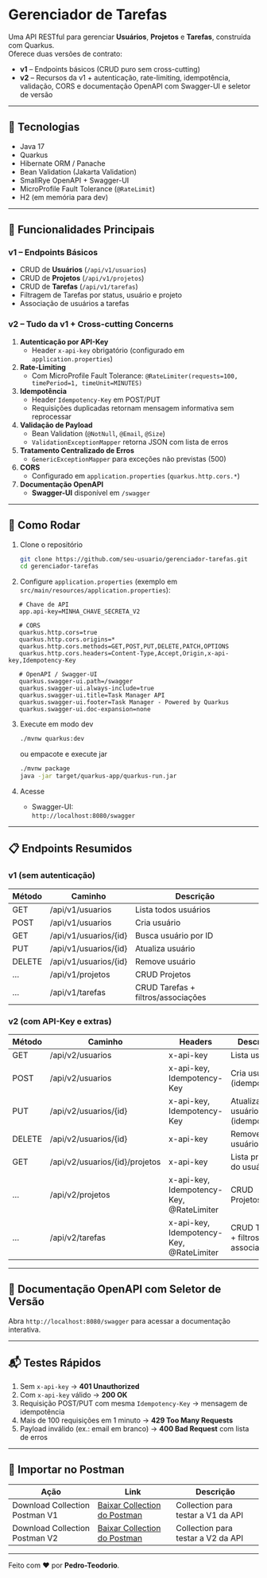 # Gerenciador de Tarefas

Uma API RESTful para gerenciar **Usuários**, **Projetos** e **Tarefas**, construída com Quarkus.  
Oferece duas versões de contrato:

- **v1** – Endpoints básicos (CRUD puro sem cross-cutting)
- **v2** – Recursos da v1 + autenticação, rate-limiting, idempotência, validação, CORS e documentação OpenAPI com Swagger-UI e seletor de versão

---

## 🔧 Tecnologias

- Java 17
- Quarkus
- Hibernate ORM / Panache
- Bean Validation (Jakarta Validation)
- SmallRye OpenAPI + Swagger-UI
- MicroProfile Fault Tolerance (`@RateLimit`)
- H2 (em memória para dev)

---

## 🚀 Funcionalidades Principais

### v1 – Endpoints Básicos

- CRUD de **Usuários**  (`/api/v1/usuarios`)
- CRUD de **Projetos**  (`/api/v1/projetos`)
- CRUD de **Tarefas**   (`/api/v1/tarefas`)
- Filtragem de Tarefas por status, usuário e projeto
- Associação de usuários a tarefas

### v2 – Tudo da v1 + Cross-cutting Concerns

1. **Autenticação por API-Key**
    - Header `x-api-key` obrigatório (configurado em `application.properties`)
2. **Rate-Limiting**
    - Com MicroProfile Fault Tolerance: `@RateLimiter(requests=100, timePeriod=1, timeUnit=MINUTES)`
3. **Idempotência**
    - Header `Idempotency-Key` em POST/PUT
    - Requisições duplicadas retornam mensagem informativa sem reprocessar
4. **Validação de Payload**
    - Bean Validation (`@NotNull`, `@Email`, `@Size`)
    - `ValidationExceptionMapper` retorna JSON com lista de erros
5. **Tratamento Centralizado de Erros**
    - `GenericExceptionMapper` para exceções não previstas (500)
6. **CORS**
    - Configurado em `application.properties` (`quarkus.http.cors.*`)
7. **Documentação OpenAPI**
    - **Swagger-UI** disponível em `/swagger`
    

---

## 🏁 Como Rodar

1. Clone o repositório
   ```bash
   git clone https://github.com/seu-usuario/gerenciador-tarefas.git
   cd gerenciador-tarefas
   ```

2. Configure `application.properties` (exemplo em `src/main/resources/application.properties`):

```properties
   # Chave de API
   app.api-key=MINHA_CHAVE_SECRETA_V2
   
   # CORS
   quarkus.http.cors=true
   quarkus.http.cors.origins=*
   quarkus.http.cors.methods=GET,POST,PUT,DELETE,PATCH,OPTIONS
   quarkus.http.cors.headers=Content-Type,Accept,Origin,x-api-key,Idempotency-Key
   
   # OpenAPI / Swagger-UI
   quarkus.swagger-ui.path=/swagger
   quarkus.swagger-ui.always-include=true
   quarkus.swagger-ui.title=Task Manager API
   quarkus.swagger-ui.footer=Task Manager - Powered by Quarkus
   quarkus.swagger-ui.doc-expansion=none
```

3. Execute em modo dev
   ```bash
   ./mvnw quarkus:dev
   ```
   ou empacote e execute jar
   ```bash
   ./mvnw package
   java -jar target/quarkus-app/quarkus-run.jar
   ```

4. Acesse
    - Swagger-UI:  
      `http://localhost:8080/swagger`

---

## 📋 Endpoints Resumidos

### v1 (sem autenticação)

| Método | Caminho               | Descrição                          |
|--------|-----------------------|------------------------------------|
| GET    | /api/v1/usuarios      | Lista todos usuários               |
| POST   | /api/v1/usuarios      | Cria usuário                       |
| GET    | /api/v1/usuarios/{id} | Busca usuário por ID               |
| PUT    | /api/v1/usuarios/{id} | Atualiza usuário                   |
| DELETE | /api/v1/usuarios/{id} | Remove usuário                     |
| …      | /api/v1/projetos      | CRUD Projetos                      |
| …      | /api/v1/tarefas       | CRUD Tarefas + filtros/associações |

### v2 (com API-Key e extras)

| Método | Caminho                      | Headers                             | Descrição                               |
| ------ | ---------------------------- | ----------------------------------- | --------------------------------------- |
| GET    | /api/v2/usuarios             | x-api-key                           | Lista usuários                          |
| POST   | /api/v2/usuarios             | x-api-key, Idempotency-Key          | Cria usuário (idempotente)             |
| PUT    | /api/v2/usuarios/{id}        | x-api-key, Idempotency-Key          | Atualiza usuário (idempotente)         |
| DELETE | /api/v2/usuarios/{id}        | x-api-key                           | Remove usuário                          |
| GET    | /api/v2/usuarios/{id}/projetos | x-api-key                         | Lista projetos do usuário               |
| …      | /api/v2/projetos             | x-api-key, Idempotency-Key, @RateLimiter | CRUD Projetos                        |
| …      | /api/v2/tarefas              | x-api-key, Idempotency-Key, @RateLimiter | CRUD Tarefas + filtros + associação  |

---

## 📑 Documentação OpenAPI com Seletor de Versão

Abra `http://localhost:8080/swagger` para acessar a documentação interativa.

---

## 📬 Testes Rápidos

1. Sem `x-api-key` → **401 Unauthorized**
2. Com `x-api-key` válido → **200 OK**
3. Requisição POST/PUT com mesma `Idempotency-Key` → mensagem de idempotência
4. Mais de 100 requisições em 1 minuto → **429 Too Many Requests**
5. Payload inválido (ex.: email em branco) → **400 Bad Request** com lista de erros

---

## 📂 Importar no Postman

| Ação                           | Link                                                                                                | Descrição                          |
|--------------------------------|-----------------------------------------------------------------------------------------------------|------------------------------------|
| Download Collection Postman V1 | [Baixar Collection do Postman](./src/main/resources/collections/Gerenciador%20de%20Tarefas%20API%20V1.json) | Collection para testar a V1 da API |
| Download Collection Postman V2 | [Baixar Collection do Postman](./src/main/resources/collections/Gerenciador%20de%20Tarefas%20API%20V2.json)     | Collection para testar a V2 da API |


---

Feito com ❤️ por **Pedro-Teodorio**.  
